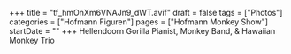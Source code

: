 +++
title = "tf_hmOnXm6VNAJn9_dWT.avif"
draft = false
tags = ["Photos"]
categories = ["Hofmann Figuren"]
pages = ["Hofmann Monkey Show"]
startDate = ""
+++
Hellendoorn Gorilla Pianist, Monkey Band, & Hawaiian Monkey Trio
